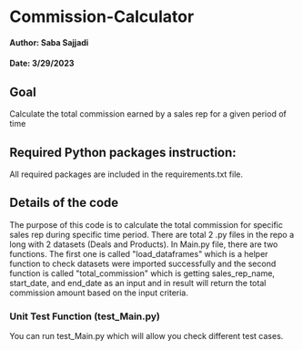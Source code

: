# Commission-Calculator 
#### Author: Saba Sajjadi
#### Date: 3/29/2023

## Goal
Calculate the total commission earned by a sales rep for a given period of time

## Required Python packages instruction:
All required packages are included in the requirements.txt file. 

## Details of the code
The purpose of this code is to calculate the total commission for specific sales rep during specific time period. There are total 2 .py files in the repo a long with 2 datasets (Deals and Products). In Main.py file, there are two functions.
The first one is called "load_dataframes" which is a helper function to check datasets were imported successfully and the second function is called "total_commission" which is getting sales_rep_name, start_date, and end_date as an input and in result will return the total commission amount based on the input criteria.

### Unit Test Function (test_Main.py)
You can run test_Main.py which will allow you check different test cases.
